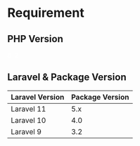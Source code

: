 # Requirement

## PHP Version
 <pre>
<span style="color:white">8.2</span>
</pre>
## Laravel & Package Version
| Laravel Version       | Package Version |
|-----------------------|-----------------|
| Laravel 11            | 5.x             |
| Laravel 10            | 4.0             |
| Laravel 9            | 3.2             |